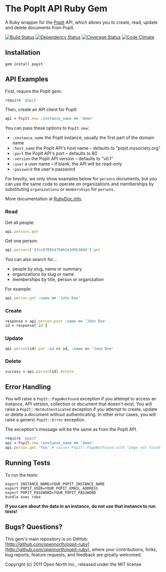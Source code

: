 # The PopIt API Ruby Gem

A Ruby wrapper for the [PopIt](http://popit.mysociety.org/) API, which allows you to create, read, update and delete documents from PopIt.

[![Build Status](https://secure.travis-ci.org/opennorth/popit-ruby.png)](http://travis-ci.org/opennorth/popit-ruby)
[![Dependency Status](https://gemnasium.com/opennorth/popit-ruby.png)](https://gemnasium.com/opennorth/popit-ruby)
[![Coverage Status](https://coveralls.io/repos/opennorth/popit-ruby/badge.png?branch=master)](https://coveralls.io/r/opennorth/popit-ruby)
[![Code Climate](https://codeclimate.com/github/opennorth/popit-ruby.png)](https://codeclimate.com/github/opennorth/popit-ruby)

## Installation

    gem install popit

## API Examples

First, require the PopIt gem:

```ruby
require 'popit'
```

Then, create an API client for PopIt:

```ruby
api = PopIt.new :instance_name => 'demo'
```

You can pass these options to `PopIt.new`:

* `:instance_name` the PopIt instance, usually the first part of the domain name
* `:host_name` the PopIt API's host name – defaults to "popit.mysociety.org"
* `:port` the PopIt API's port – defaults to 80
* `:version` the PopIt API version – defaults to "v0.1"
* `:user` a user name – if blank, the API will be read-only
* `:password` the user's password

For brevity, we only show examples below for `persons` documents, but you can use the same code to operate on organizations and memberships by substituting `organizations` or `memberships` for `persons`.

More documentation at [RubyDoc.info](http://rdoc.info/gems/popit/PopIt).

### Read

Get all people:

```ruby
api.persons.get
```

Get one person:

```ruby
api.persons('47cc67093475061e3d95369d').get
```

You can also search for...

* people by slug, name or summary
* organizations by slug or name
* memberships by title, person or organization

For example:

```ruby
api.person.get :name => 'John Doe'
```

### Create

```ruby
response = api.person.post :name => 'John Doe'
id = response['id']
```

### Update

```ruby
api.person(id).put :id => id, :name => 'Jane Doe'
```

### Delete

```ruby
success = api.person(id).delete
```

## Error Handling

You will raise a `PopIt::PageNotFound` exception if you attempt to access an instance, API version, collection or document that doesn't exist. You will raise a `PopIt::NotAuthenticated` exception if you attempt to create, update or delete a document without authenticating. In other error cases, you will raise a generic `PopIt::Error` exception.

The exception's message will be the same as from the PopIt API.

```ruby
require 'popit'
api = PopIt.new :instance_name => 'demo'
api.person.get 'foo' # raises PopIt::PageNotFound with "page not found"
```

## Running Tests

To run the tests:

    export INSTANCE_NAME=YOUR_POPIT_INSTANCE_NAME
    export POPIT_USER=YOUR_POPIT_EMAIL_ADDRESS
    export POPIT_PASSWORD=YOUR_POPIT_PASSWORD
    bundle exec rake

**If you care about the data in an instance, do not use that instance to run tests!**

## Bugs? Questions?

This gem's main repository is on GitHub: [http://github.com/opennorth/popit-ruby](http://github.com/opennorth/popit-ruby), where your contributions, forks, bug reports, feature requests, and feedback are greatly welcomed.

Copyright (c) 2011 Open North Inc., released under the MIT license
